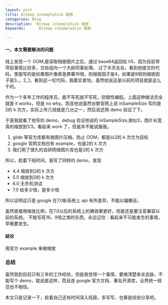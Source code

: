 ```yaml
---
layout: post
title: Bitmap inSampleSize 缩放
categories: Blog
description:  Bitmap inSampleSize 缩放
keywords:      Bitmap inSampleSize 缩放

---
```




#### 一、本文需要解决的问题

线上发现一个 OOM,是读取相册图片之后，通过 base64返回给 h5，因为目前带项目事情比较多，交给组内一个大龄同事处理。
过了半天左右，看到他提交的代码，里面写的是如果图片像素是屏幕16倍，则缩放因子是4，如果是9倍则缩放因子是3，，2,,1。看到这一坨代码，我着实害怕，虽然他说这是以前的项目就是这么干的。

作为一个多年工作的程序员，能不写死就不写死，防御性编程。上面这种做法完全就是 it works，但是 no why。而且他说虽然谷歌官网上说 inSampleSize 写的是2的 k 次方，实际上传几倍就是几分之一，然后说还用 demo 验证了下。

于是我就看了他写的 demo，debug 验证他说的 inSampleSize,貌似3，图片长宽真的缩放到1/3。看起来 work 了，但是并不能说服我。

1. glide 等官方库都有做图片压缩，防止 OOM，都是以2的 k 次方为目标
2. google 官网文档也有 example，也是2的 k 次方
3. 我们用了很久的自研网络图片库也是2的 k 次方

所以，趁着下班时间，我写了同样的 demo，发现
- 4.4 缩放到2的 k 次方
- 5.0 缩放到2的 k 次方
- 6.0 无手机测试
- 7.0 给多少倍，是多少倍

所以证明这只是 google 在7.0新系统上 api 有所差异，不能以偏概全。


虽然直接用缩放比例，在7.0以后的系统上的确效果更好，但是还是要注意兼容以前的系统。
不能写死16，9倍之类的东西，永远记住：看起来不可能发生的事情，早晚要发生。

#### 结论
用官方 example 来做缩放

### 总结
虽然我到目前只有三年的工作经验，但是我觉得一个事情，要搞清楚来龙去脉，不能写个 demo，就说是这样，而且连 google 官方文档、著名开源库，业界统一规范也不相信。

本文只是记录一下，趁着自己还有时间深入捣鼓，多写写，也算是经验分享吧。